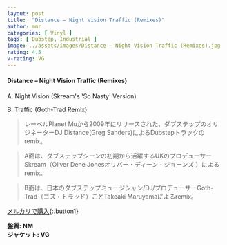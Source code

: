 ```yaml
---
layout: post
title:  "Distance – Night Vision Traffic (Remixes)"
author: mmr
categories: [ Vinyl ]
tags: [ Dubstep, Industrial ]
image: ../assets/images/Distance – Night Vision Traffic (Remixes).jpg
rating: 4.5
v-rating: VG
---
```


#### Distance – Night Vision Traffic (Remixes)

A. Night Vision (Skream's 'So Nasty' Version)

B. Traffic (Goth-Trad Remix)

> レーベルPlanet Muから2009年にリリースされた、ダブステップのオリジネーターDJ Distance(Greg Sanders)によるDubstepトラックのremix。

> A面は、ダブステップシーンの初期から活躍するUKのプロデューサーSkream（Oliver Dene Jonesオリバー・ディーン・ジョーンズ ）によるremix。

> B面は、日本のダブステップミュージシャン/DJ/プロデューサーGoth-Trad（ゴス・トラッド）ことTakeaki Maruyamaによるremix。

[メルカリで購入](https://jp.mercari.com/item/m41976267806?afid=6142608987){:.button1}

<div class="mt-4 mb-4 d-flex align-items-center">
<strong class="mr-1">盤質: NM</strong>
</div>
<div class="mt-4 mb-4 d-flex align-items-center">
<strong class="mr-1">ジャケット: VG</strong>
</div>
